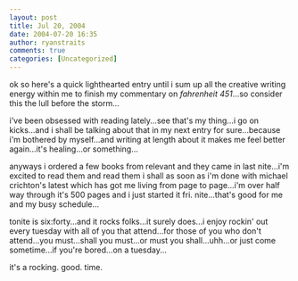 ```yaml
---
layout: post
title: Jul 20, 2004
date: 2004-07-20 16:35
author: ryanstraits
comments: true
categories: [Uncategorized]
---
```

ok so here's a quick lighthearted entry until i sum up all the creative writing energy within me to finish my commentary on <em>fahrenheit 451</em>...so consider this the lull before the storm...

i've been obsessed with reading lately...see that's my thing...i go on kicks...and i shall be talking about that in my next entry for sure...because i'm bothered by myself...and writing at length about it makes me feel better again...it's healing...or something...

anyways i ordered a few books from relevant and they came in last nite...i'm excited to read them and read them i shall as soon as i'm done with michael crichton's latest which has got me living from page to page...i'm over half way through it's 500 pages and i just started it fri. nite...that's good for me and my busy schedule...

tonite is six:forty...and it rocks folks...it surely does...i enjoy rockin' out every tuesday with all of you that attend...for those of you who don't attend...you must...shall you must...or must you shall...uhh...or just come sometime...if you're bored...on a tuesday...

it's a rocking. good. time.

